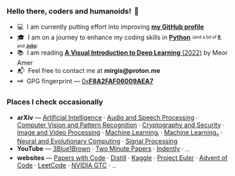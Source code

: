 <!-- A source code for my brief GitHub profile -->
<!-- by mirgis -->
<!-- on 2023-09-17 -->

### Hello there, coders and humanoids! <span title="Yes, I'm waving at YOU!">&thinsp;👋</span>
- 💻 &nbsp;I am currently putting effort into improving [**my GitHub profile**](https://github.com/mirgis)
- 🎓 &nbsp;I am on a journey to enhance my coding skills in [**Python**](https://www.python.org/) <sup><sub> (and a bit of [**R**](https://www.r-project.org/), and [**Julia**](https://julialang.org/))</sub></sup>
- 📚 &nbsp;I am reading [**A Visual Introduction to Deep Learning** (2022)](https://kdimensions.gumroad.com/l/visualdl) by Meor Amer
- 📬 &nbsp;Feel free to contact me at **&#x6d;&#x69;&#x72;&#x67;&#x69;&#x73;&#x40;&#x70;&#x72;&#x6f;&#x74;&#x6f;&#x6e;&#x2e;&#x6d;&#x65;**
- 🗝️ &nbsp;GPG fingerprint — [0x**F8A2FAF06009AEA7**](https://keys.openpgp.org/search?q=F8A2FAF06009AEA7)

### Places I check occasionally
- **arXiv** — [Artificial Intelligence](https://arxiv.org/list/cs.AI/recent) · [Audio and Speech Processing](https://arxiv.org/list/eess.AS/recent) · [Computer Vision and Pattern Recognition](https://arxiv.org/list/cs.CV/recent) · [Cryptography and Security](https://arxiv.org/list/cs.CR/recent) · [Image and Video Processing](https://arxiv.org/list/eess.IV/recent) · [Machine Learning<sub>ı</sub>](https://arxiv.org/list/cs.LG/recent) · [Machine Learning<sub>ıı</sub>](https://arxiv.org/list/stat.ML/recent) · [Neural and Evolutionary Computing](https://arxiv.org/list/cs.NE/recent) · [Signal Processing](https://arxiv.org/list/eess.SP/recent)
- **YouTube** — [3Blue1Brown](https://www.youtube.com/@3blue1brown) · [Two Minute Papers](https://www.youtube.com/@TwoMinutePapers) · [Indently](https://www.youtube.com/@Indently) · <sub>···</sub>
- **websites** — [Papers with Code](https://paperswithcode.com/) · [Distill](https://distill.pub/) · [Kaggle](https://www.kaggle.com/) · [Project Euler](https://projecteuler.net/) · [Advent of Code](https://adventofcode.com/) · [LeetCode](https://leetcode.com/) · [NVIDIA GTC](https://www.nvidia.com/gtc/) · <sub>···</sub>